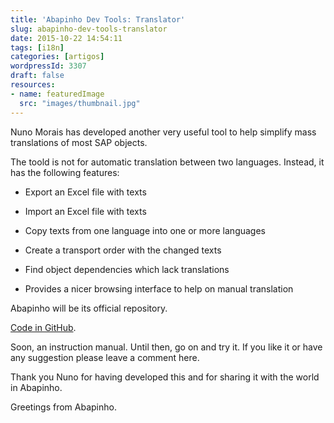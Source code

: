 ```yaml
---
title: 'Abapinho Dev Tools: Translator'
slug: abapinho-dev-tools-translator
date: 2015-10-22 14:54:11
tags: [i18n]
categories: [artigos]
wordpressId: 3307
draft: false
resources:
- name: featuredImage
  src: "images/thumbnail.jpg"
---
```

Nuno Morais has developed another very useful tool to help simplify mass translations of most SAP objects.

The toold is not for automatic translation between two languages. Instead, it has the following features:

  * Export an Excel file with texts

  * Import an Excel file with texts

  * Copy texts from one language into one or more languages

  * Create a transport order with the changed texts

  * Find object dependencies which lack translations

  * Provides a nicer browsing interface to help on manual translation

Abapinho will be its official repository.

[Code in GitHub][1].

Soon, an instruction manual. Until then, go on and try it. If you like it or have any suggestion please leave a comment here.

Thank you Nuno for having developed this and for sharing it with the world in Abapinho.

Greetings from Abapinho.

   [1]: https://github.com/abapinho/abapinho_dev_tools
